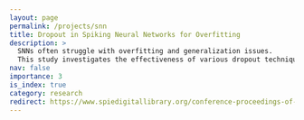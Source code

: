 ```yaml
---
layout: page
permalink: /projects/snn
title: Dropout in Spiking Neural Networks for Overfitting
description: >
  SNNs often struggle with overfitting and generalization issues. 
  This study investigates the effectiveness of various dropout techniques to address them。
nav: false
importance: 3
is_index: true
category: research
redirect: https://www.spiedigitallibrary.org/conference-proceedings-of-SPIE/13291.toc
---
```

